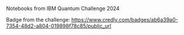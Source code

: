Notebooks from IBM Quantum Challenge 2024 

Badge from the challenge: https://www.credly.com/badges/ab6a39a0-7354-48d2-a804-019898f78c85/public_url

